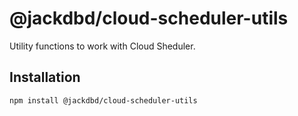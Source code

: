 # @jackdbd/cloud-scheduler-utils

Utility functions to work with Cloud Sheduler.

## Installation

```sh
npm install @jackdbd/cloud-scheduler-utils
```
